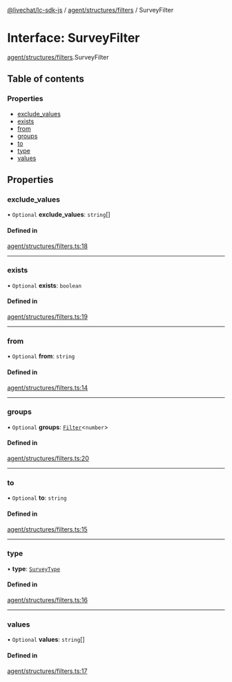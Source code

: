 [@livechat/lc-sdk-js](../README.md) / [agent/structures/filters](../modules/agent_structures_filters.md) / SurveyFilter

# Interface: SurveyFilter

[agent/structures/filters](../modules/agent_structures_filters.md).SurveyFilter

## Table of contents

### Properties

- [exclude\_values](agent_structures_filters.SurveyFilter.md#exclude_values)
- [exists](agent_structures_filters.SurveyFilter.md#exists)
- [from](agent_structures_filters.SurveyFilter.md#from)
- [groups](agent_structures_filters.SurveyFilter.md#groups)
- [to](agent_structures_filters.SurveyFilter.md#to)
- [type](agent_structures_filters.SurveyFilter.md#type)
- [values](agent_structures_filters.SurveyFilter.md#values)

## Properties

### exclude\_values

• `Optional` **exclude\_values**: `string`[]

#### Defined in

[agent/structures/filters.ts:18](https://github.com/livechat/lc-sdk-js/blob/c7b3817/src/agent/structures/filters.ts#L18)

___

### exists

• `Optional` **exists**: `boolean`

#### Defined in

[agent/structures/filters.ts:19](https://github.com/livechat/lc-sdk-js/blob/c7b3817/src/agent/structures/filters.ts#L19)

___

### from

• `Optional` **from**: `string`

#### Defined in

[agent/structures/filters.ts:14](https://github.com/livechat/lc-sdk-js/blob/c7b3817/src/agent/structures/filters.ts#L14)

___

### groups

• `Optional` **groups**: [`Filter`](agent_structures_filters.Filter.md)<`number`\>

#### Defined in

[agent/structures/filters.ts:20](https://github.com/livechat/lc-sdk-js/blob/c7b3817/src/agent/structures/filters.ts#L20)

___

### to

• `Optional` **to**: `string`

#### Defined in

[agent/structures/filters.ts:15](https://github.com/livechat/lc-sdk-js/blob/c7b3817/src/agent/structures/filters.ts#L15)

___

### type

• **type**: [`SurveyType`](../enums/agent_structures_filters.SurveyType.md)

#### Defined in

[agent/structures/filters.ts:16](https://github.com/livechat/lc-sdk-js/blob/c7b3817/src/agent/structures/filters.ts#L16)

___

### values

• `Optional` **values**: `string`[]

#### Defined in

[agent/structures/filters.ts:17](https://github.com/livechat/lc-sdk-js/blob/c7b3817/src/agent/structures/filters.ts#L17)
